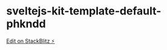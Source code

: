 # sveltejs-kit-template-default-phkndd

[Edit on StackBlitz ⚡️](https://stackblitz.com/edit/sveltejs-kit-template-default-phkndd)